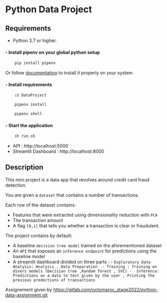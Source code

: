 # Python Data Project

## Requirements
- Python 3.7 or higher.
#### - Install pipenv on your global python setup
```Python
    pip install pipenv 
```
Or follow [documentation](https://pipenv.pypa.io/en/latest/install/) to install it properly on your system
#### - Install requirements
```sh
    cd DataProject
```
```Python
    pipenv install
```
```Python
    pipenv shell
```
#### - Start the application
```sh
    sh run.sh
```
- API : http://localhost:5000
- Streamlit Dashboard : http://localhost:8000

## Description
This mini project is a data app that revolves around credit card fraud detection.

You are given a `dataset` that contains a number of transactions.

Each row of the dataset contains:
- Features that were extracted using dimensionality reduction with `PCA` 
- The transaction amount
- A flag `[0,1]` that tells you whether a transaction is clear or fraudulent.

The project contains by default:
- A baseline `decision tree model` trained on the aforementioned dataset
- An `API` that exposes an `inference endpoint` for predictions using the baseline model
- A streamlit dashboard divided on three parts :
        - `Exploratory Data Analysis: Analysis , Data Preparation 
        - Training : Training on divers models (Decision tree ,Random forest , SVC)
        -  Inference: Predictions on a data to test given by the user , Printing the previous predections of transactions` 

Assignement given by https://gitlab.com/octomaroc_stage2022/python-data-assignment.git

